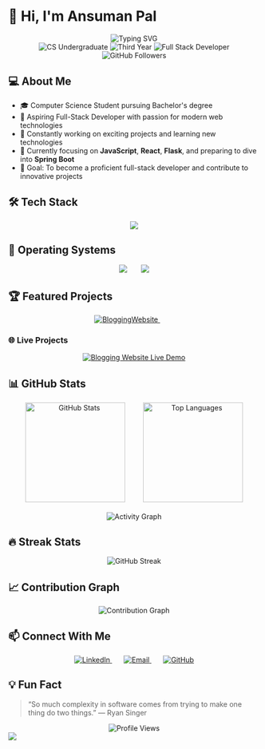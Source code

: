 # 👋 Hi, I'm Ansuman Pal
<div align="center">
  <img src="https://readme-typing-svg.herokuapp.com?font=Fira+Code&size=25&duration=3000&pause=1000&color=0366D6&center=true&vCenter=true&width=600&lines=Computer+Science+Student;Full-Stack+Developer+in+Making;Always+Learning+And+Mastering" alt="Typing SVG" />
</div>

<div align="center">
  <img src="https://img.shields.io/badge/Computer%20Science-Undergraduate-0ea5e9?style=flat&logo=university&logoColor=white" alt="CS Undergraduate"/>
  <img src="https://img.shields.io/badge/Academic-3rd%20Year-f59e0b?style=flat&logo=academichat&logoColor=white" alt="Third Year"/>
  <img src="https://img.shields.io/badge/Developer-Full%20Stack-8b5cf6?style=flat&logo=stackblitz&logoColor=white" alt="Full Stack Developer"/>
  <img src="https://img.shields.io/github/followers/Blank-16?label=Followers&style=flat&color=10b981&labelColor=gray" alt="GitHub Followers"/>
</div>

## 💻 About Me
- 🎓 Computer Science Student pursuing Bachelor's degree
- 💼 Aspiring Full-Stack Developer with passion for modern web technologies
- 🚀 Constantly working on exciting projects and learning new technologies
- 🌱 Currently focusing on **JavaScript**, **React**, **Flask**, and preparing to dive into **Spring Boot**
- 🎯 Goal: To become a proficient full-stack developer and contribute to innovative projects

## 🛠️ Tech Stack
<div align="center">
 <img src="https://skillicons.dev/icons?i=html,css,php,python,mysql,c,cpp,java,go,tailwind,bootstrap,git,nodejs,js,express,mongodb,postgresql,postman,react&perline=8" />
</div>

## 🐧 Operating Systems
<div align="center">
  <img src="https://skillicons.dev/icons?i=linux&perline=9" />
  &nbsp;
  &nbsp;
  &nbsp;
  <img src="https://skillicons.dev/icons?i=windows&perline=9" />
</div>

## 🏆 Featured Projects
<div align="center">
  <a href="https://github.com/Blank-16/BloggingWebsite">
    <img src="https://github-readme-stats.vercel.app/api/pin/?username=Blank-16&repo=BloggingWebsite&theme=github_dark&hide_border=false&bg_color=0D1117&border_color=30363d" alt="BloggingWebsite"/>
  </a>
   &nbsp;
   &nbsp;
   &nbsp;
   &nbsp;
</div>

### 🌐 Live Projects
<div align="center">
  <a href="https://blogging-website-five-kappa.vercel.app/" target="_blank">
    <img src="https://img.shields.io/badge/Blogging_Website-Live_Demo-00C7B7?style=for-the-badge&logo=vercel&logoColor=white" alt="Blogging Website Live Demo"/>
  </a>
</div>

## 📊 GitHub Stats
<div align="center">
  <img src="https://github-readme-stats.vercel.app/api?username=Blank-16&show_icons=true&theme=github_dark&count_private=true&hide_border=false&bg_color=0D1117&border_color=30363d" alt="GitHub Stats" height="200" />
   &nbsp;
   &nbsp;
   &nbsp;
   &nbsp;
  <img src="https://github-readme-stats.vercel.app/api/top-langs/?username=Blank-16&layout=compact&theme=github_dark&hide_border=false&bg_color=0D1117&langs_count=8&border_color=30363d" alt="Top Languages" height="200" />
  <br><br>
  <img src="https://github-readme-activity-graph.vercel.app/graph?username=Blank-16&theme=github-compact&hide_border=true&bg_color=0D1117&color=58a6ff&line=58a6ff&point=ffffff" alt="Activity Graph" />
</div>

## 🔥 Streak Stats
<div align="center">
  <img src="https://github-readme-streak-stats.herokuapp.com/?user=Blank-16&theme=github-dark-blue&hide_border=false&background=0D1117&border=30363d&stroke=58a6ff&ring=58a6ff&fire=ff6b6b&currStreakLabel=58a6ff" alt="GitHub Streak"/>
</div>

## 📈 Contribution Graph
<div align="center">
  <img src="https://github-profile-summary-cards.vercel.app/api/cards/profile-details?username=Blank-16&theme=github_dark" alt="Contribution Graph"/>
</div>

## 📫 Connect With Me
<div align="center">
  <a href="https://www.linkedin.com/in/ansuman-pal16/">
    <img src="https://skillicons.dev/icons?i=linkedin" alt="LinkedIn"/>
  </a>
  &nbsp;
  &nbsp;
  &nbsp;
  <a href="ansumanpal16@gmail.com">
    <img src="https://skillicons.dev/icons?i=gmail" alt="Email"/>
  </a>
  &nbsp;
  &nbsp;
  &nbsp;
  <a href="https://github.com/Blank-16">
    <img src="https://skillicons.dev/icons?i=github" alt="GitHub"/>
  </a>
</div>

## 💡 Fun Fact
> “So much complexity in software comes from trying to make one thing do two things.” — Ryan Singer

<div align="center">
  <img src="https://komarev.com/ghpvc/?username=Blank-16&label=Profile%20views&color=0e75b6&style=flat" alt="Profile Views"/>
</div>

<img src="https://raw.githubusercontent.com/Trilokia/Trilokia/379277808c61ef204768a61bbc5d25bc7798ccf1/bottom_header.svg" />